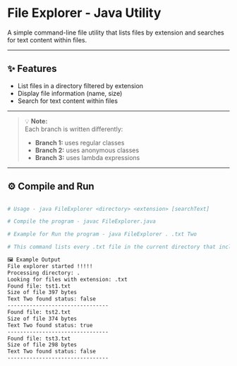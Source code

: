 # File Explorer - Java Utility

A simple command-line file utility that lists files by extension and searches for text content within files.

---

## ✨ Features
- List files in a directory filtered by extension  
- Display file information (name, size)  
- Search for text content within files  

---

> 💡 **Note:**  
> Each branch is written differently:  
> - **Branch 1:** uses regular classes  
> - **Branch 2:** uses anonymous classes  
> - **Branch 3:** uses lambda expressions  

---

## ⚙️ Compile and Run

```bash

# Usage - java FileExplorer <directory> <extension> [searchText]

# Compile the program - javac FileExplorer.java

# Example for Run the program - java FileExplorer . .txt Two

# This command lists every .txt file in the current directory that includes the word "Two".

🖼️ Example Output
File explorer started !!!!!
Processing directory: .
Looking for files with extension: .txt
Found file: tst1.txt
Size of file 397 bytes
Text Two found status: false    
--------------------------------
Found file: tst2.txt
Size of file 374 bytes
Text Two found status: true     
--------------------------------
Found file: tst3.txt
Size of file 298 bytes
Text Two found status: false    
--------------------------------

